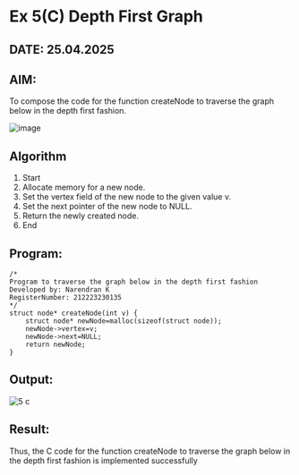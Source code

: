 # Ex 5(C) Depth First Graph
## DATE: 25.04.2025
## AIM:
To compose the code for the function createNode to traverse the graph below in the depth first fashion.

![image](https://github.com/user-attachments/assets/63552824-d0a3-49c6-a473-6db27d1f03e4)

## Algorithm
1. Start
2. Allocate memory for a new node.
3. Set the vertex field of the new node to the given value v.
4. Set the next pointer of the new node to NULL.
5. Return the newly created node.
6. End 

## Program:
```
/*
Program to traverse the graph below in the depth first fashion
Developed by: Narendran K
RegisterNumber: 212223230135
*/
struct node* createNode(int v) {
    struct node* newNode=malloc(sizeof(struct node));
    newNode->vertex=v;
    newNode->next=NULL;
    return newNode;
}
```
## Output:
![5 c](https://github.com/user-attachments/assets/f71e30e2-447d-4c0c-a022-254be63cc097)

## Result:
Thus, the C code for the function createNode to traverse the graph below in the depth first fashion is implemented successfully
